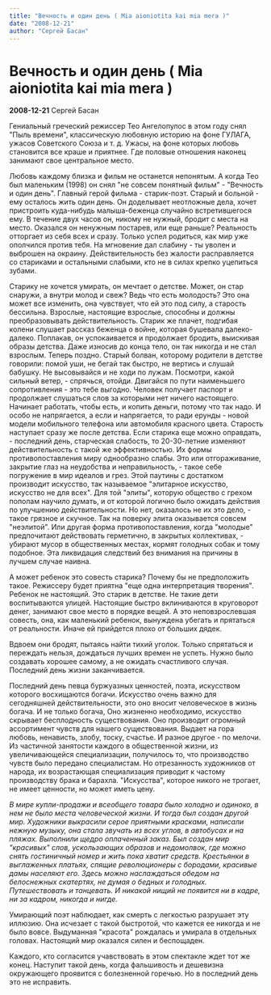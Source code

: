 ```yaml
---
title: "Вечность и один день ( Mia aioniotita kai mia mera )"
date: "2008-12-21"
author: "Сергей Басан"
---
```


# Вечность и один день ( Mia aioniotita kai mia mera )

**2008-12-21** Сергей Басан

Гениальный греческий режиссер Тео Ангелопулос в этом году снял "Пыль времени", классическую любовную историю на фоне ГУЛАГА, ужасов Советского Союза и т. д. Ужасы, на фоне которых любовь становится все краше и приятнее. Где половые отношения наконец занимают свое центральное место.

Любовь каждому близка и фильм не останется непонятым. А когда Тео был маленьким (1998) он снял "не совсем понятный фильм" - "Вечность и один день". Главный герой фильма - старик-поэт. Старый и больной - ему осталось жить один день. Он доделывает неотложные дела, хочет пристроить куда-нибудь малыша-беженца случайно встретившегося ему. В течение двух часов он, никому не нужный, бродит с места на место. Оказался он ненужным постарев, или еще раньше? Реальность отторгает из себя всех и сразу. Только успел родиться, как мир уже ополчился против тебя. На мгновение дал слабину - ты уволен и выброшен на окраину. Действительность без жалости расправляется со стариками и остальными слабыми, кто не в силах крепко уцепиться зубами.

Старику не хочется умирать, он мечтает о детстве. Может, он стар снаружи, а внутри молод и свеж? Ведь что есть молодость? Это она может все изменить, она чувствует, что ей это под силу, а старость бессильна. Взрослые, настоящие взрослые, способны и должны преобразовывать действительность. Старик же плачет, подгибая колени слушает рассказ беженца о войне, которая бушевала далеко-далеко. Поплакав, он успокаивается и продолжает бродить, выискивая образы детства. Даже износив до конца тело, он так никогда и не стал взрослым. Теперь поздно. Старый болван, которому родители в детстве говорили: помой уши, не бегай так быстро, не вертись и слушай бабушку. Не высовывайся и не ходи по лужам. Посмотри, какой сильный ветер, - спрячься, отойди. Двигайся по пути наименьшего сопротивления - это тебе выгодно. Человек получает паспорт и продолжает слушаться слов за которыми нет ничего настоящего. Начинает работать, чтобы есть, и копить деньги, потому что так надо. И особо не напрягается, а если и напрягается, то ради ерунды - новой модели мобильного телефона или автомобиля красного цвета. Старость наступает сразу же после детства. Если старика еще можно оправдать, - последний день, старческая слабость, то 20-30-летние изменяют действительность с такой же эффективностью. Их формы противопоставления миру однообразно слабы. Это или отгораживание, закрытие глаз на неудобства и неправильность, - такое себе погружение в мир идеалов и грез. Этой паутины с достатком производит искусство, так называемое "элитарное искусство, искусство не для всех". Для той "элиты", которую общество с грехом пополам научило думать, и от которой логично было ожидать действия по улучшению действительности. Но нет, оказалось не их это дело, - такое грязное и скучное. Так на поверку элита оказывается совсем "неэлитой". Или другая форма противопоставления, когда "молодые" предпочитают действовать герметично, в закрытых коллективах, - убирают мусор в общественных местах, кормят голодных собак и тому подобное. Эта ликвидация следствий без внимания на причины в лучшем случае наивна.

А может ребенок это совесть старика? Почему бы не предположить такое. Режиссеру будет приятна "еще одна интерпретация творения". Ребенок не настоящий. Это старик в детстве. Не такие дети воспитываются улицей. Настоящие быстро вклиниваются в круговорот денег, занимают свое место в порядке вещей. А это неповзрослевшая совесть, она, как маленький ребенок, вынуждена убегать и прятаться от реальности. Иначе ей прийдется плохо от больших дядек.

Вдвоем они бродят, пытаясь найти тихий уголок. Только спрятаться и переждать нельзя, дождаться лучших времен не успеть. Нужно было создавать хорошее самому, а не ожидать счастливого случая. Последний день жизни заканчивается.

Последний день певца буржуазных ценностей, поэта, искусством которого восхищаются богачи. Искусство очень важно для сегодняшней действительности, это оно вносит человеческое в жизнь богача. И не только богача, Оно жизненно необходимо, искусство скрывает бесплодность существования. Оно производит огромный ассортимент чувств для нашего существования. Выдает на гора любовь, ненависть, злобу, тоску, счастье. И разное другое - по мелочи. Из частичной занятости каждого в общественной жизни, из увеличивающейся специализации, получилось то, что производство чувств было передано специалистам. Но отрезанность художников от народа, их возрастающая специализация приводит к частому производству брака и барахла. "Искусства", которое никого не трогает, не имеет ценности, но может иметь цену.

*В мире купли-продажи и всеобщего товара было холодно и одиноко, в нем не было места человеческой жизни. И тогда был создан другой мир. Художники выкрасили серое приятными красками, написали нежную музыку, она стала звучать из всех углов, в автобусах и на пляжах. Выполнили щедро оплаченный заказ. Был создан мир "красивых" слов, ускользающих образов и недомолвок, где можно снять гостиничный номер и жить пока хватит средств. Крестьянки в выглаженных платьях, спящие революционеры с бородами, красивые дамы населяют его. Здесь можно наслаждаться обедом на белоснежных скатертях, не думая о бедных и голодных. Путешествовать и танцевать. И никакой нищий не появится ни в кадре, ни за кадром, никогда и нигде.*

Умирающий поэт наблюдает, как смерть с легкостью разрушает эту иллюзию. Она исчезает с такой быстротой, что кажется ее никогда и не было вовсе. Выдуманная "красота" рождалась и умирала в отдельных головах. Настоящий мир оказался силен и беспощаден.

Каждого, кто согласится учавствовать в этом спектакле ждет тот же конец. Наступит такой день, когда фальшивость и дешевизна окружающего проявится с болезненной горечью. Но в последний день это не исправить.